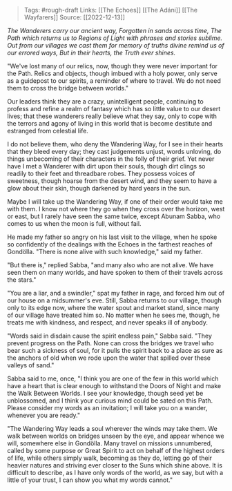 > Tags: #rough-draft
> Links: [[The Echoes]] [[The Adáni]] [[The Wayfarers]]
> Source: [[2022-12-13]]


*The Wanderers carry our ancient way, 
Forgotten in sands across time,
The Path which returns us to Regions of Light
with phrases and stories sublime.
Out from our villages we cast them
for memory of truths divine
remind us of our errored ways, 
But in their hearts, the Truth ever shines.*

"We've lost many of our relics, now, though they were never important for the Path. Relics and objects, though imbued with a holy power, only serve as a guidepost to our spirits, a reminder of where to travel. We do not need them to cross the bridge between worlds."

Our leaders think they are a crazy, unintelligent people, continuing to profess and refine a realm of fantasy which has so little value to our desert lives; that these wanderers really believe what they say, only to cope with the terrors and agony of living in this world that is become destitute and estranged from celestial life. 

I do not believe them, who deny the Wandering Way, for I see in their hearts that they bleed every day; they cast judgements unjust, words unloving, do things unbecoming of their characters in the folly of their grief. Yet never have I met a Wanderer with dirt upon their souls, though dirt clings so readily to their feet and threadbare robes. They possess voices of sweetness, though hoarse from the desert wind, and they seem to have  a glow about their skin, though darkened by hard years in the sun. 

Maybe I will take up the Wandering Way, if one of their order would take me with them. I know not where they go when they cross over the horizon, west or east, but I rarely have seen the same twice, except Abunam Sabba, who comes to us when the moon is full, without fail.

He made my father so angry on his last visit to the village, when he spoke so confidently of the dealings with the Echoes in the farthest reaches of Gondölla. 
"There is none alive with such knowledge," said my father. 

"But there is," replied Sabba, "and many also who are not alive. We have seen them on many worlds, and have spoken to them of their travels across the stars." 

"You are a liar, and a swindler," spat my father in rage, and forced him out of our house on a midsummer's eve. Still, Sabba returns to our village, though only to its edge now, where the water spout and market stand, since many of our village have treated him so. No matter when he sees me, though, he treats me with kindness, and respect, and never speaks ill of anybody.

"Words said in disdain cause the spirit endless pain," Sabba said. "They prevent progress on the Path. None can cross the bridges we travel who bear such a sickness of soul, for it pulls the spirit back to a place as sure as the anchors of old when we rode upon the water that spilled over these valleys of sand." 

Sabba said to me, once, "I think you are one of the few in this world which have a heart that is clear enough to withstand the Doors of Night and make the Walk Between Worlds. I see your knowledge, though seed yet be unblossomed, and I think your curious mind could be sated on this Path. Please consider my words as an invitation; I will take you on a wander, whenever you are ready."

"The Wandering Way leads a soul wherever the winds may take them. We walk between worlds on bridges unseen by the eye, and appear whence we will, somewhere else in Gondölla. Many travel on missions unnumbered, called by some purpose or Great Spirit to act on behalf of the highest orders of life, while others simply walk, becoming as they do, letting go of their heavier natures and striving ever closer to the Suns which shine above. It is difficult to describe, as I have only words of the world, as we say, but with a little of your trust, I can show you what my words cannot."